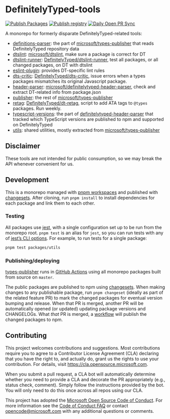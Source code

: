 # DefinitelyTyped-tools

[![Publish Packages](https://github.com/microsoft/DefinitelyTyped-tools/actions/workflows/publish-packages.yml/badge.svg)](https://github.com/microsoft/DefinitelyTyped-tools/actions/workflows/publish-packages.yml)
[![Publish registry](https://github.com/microsoft/DefinitelyTyped-tools/actions/workflows/publish-registry.yml/badge.svg)](https://github.com/microsoft/DefinitelyTyped-tools/actions/workflows/publish-registry.yml)
[![Daily Open PR Sync](https://github.com/microsoft/DefinitelyTyped-tools/actions/workflows/daily.yml/badge.svg)](https://github.com/microsoft/DefinitelyTyped-tools/actions/workflows/daily.yml)

A monorepo for formerly disparate DefinitelyTyped-related tools:

- [definitions-parser](packages/definitions-parser): the part of [microsoft/types-publisher](https://github.com/microsoft/types-publisher) that reads DefinitelyTyped repository data
- [dtslint](packages/dtslint): [microsoft/dtslint](https://github.com/microsoft/dtslint), make sure a package is correct for DT
- [dtslint-runner](packages/dtslint-runner): [DefinitelyTyped/dtslint-runner](https://github.com/DefinitelyTyped/dtslint-runner), test all packages, or all changed packages, on DT with dtslint
- [eslint-plugin](packages/eslint-plugin): provides DT-specific lint rules
- [dts-critic](packages/dts-critic): [DefinitelyTyped/dts-critic](https://github.com/DefinitelyTyped/dts-critic), issue errors when a types packages mismatches its original Javascript package.
- [header-parser](packages/header-parser): [microsoft/definitelytyped-header-parser](https://github.com/microsoft/definitelytyped-header-parser), check and extract DT-related info from package.json
- [publisher](packages/publisher): the rest of [microsoft/types-publisher](https://github.com/microsoft/types-publisher)
- [retag](packages/retag): [DefinitelyTyped/dt-retag](https://github.com/DefinitelyTyped/dt-retag), script to add ATA tags to `@types` packages. Run weekly.
- [typescript-versions](packages/typescript-versions): the part of [definitelytyped-header-parser](https://github.com/microsoft/definitelytyped-header-parser) that tracked which TypeScript versions are published to npm and supported on DefinitelyTyped
- [utils](packages/utils): shared utilities, mostly extracted from [microsoft/types-publisher](https://github.com/microsoft/types-publisher)

## Disclaimer

These tools are not intended for public consumption, so we may break the API whenever convenient for us.

## Development

This is a monorepo managed with [pnpm workspaces](https://pnpm.io/workspaces) and published with [changesets](https://github.com/changesets/changesets). After cloning, run `pnpm install` to install dependencies for each package and link them to each other.

### Testing

All packages use [jest](https://github.com/facebook/jest), with a single configuration set up to be run from the monorepo root. `pnpm test` is an alias for `jest`, so you can run tests with any of [jest’s CLI options](https://jestjs.io/docs/en/cli). For example, to run tests for a single package:

```sh
pnpm test packages/utils
```

### Publishing/deploying

[types-publisher](./packages/publisher) runs in [GitHub Actions](./.github/workflows/publish-packages.yml) using all monorepo packages built from source on `master`.

The public packages are published to npm using [changesets](https://github.com/changesets/changesets). When making changes to any publishable package, run `pnpm changeset` (ideally as part of the related feature PR) to mark the changed packages for eventual version bumping and release. When that PR is merged, another PR will be automatically opened (or updated) updating package versions and CHANGELOGs. What _that_ PR is merged, a [workflow](./.github/workflows/version-or-publish.yml) will publish the changed packages to npm.

## Contributing

This project welcomes contributions and suggestions.  Most contributions require you to agree to a Contributor License Agreement (CLA) declaring that you have the right to, and actually do, grant us the rights to use your contribution. For details, visit https://cla.opensource.microsoft.com.

When you submit a pull request, a CLA bot will automatically determine whether you need to provide a CLA and decorate the PR appropriately (e.g., status check, comment). Simply follow the instructions provided by the bot. You will only need to do this once across all repos using our CLA.

This project has adopted the [Microsoft Open Source Code of Conduct](https://opensource.microsoft.com/codeofconduct/). For more information see the [Code of Conduct FAQ](https://opensource.microsoft.com/codeofconduct/faq/) or contact [opencode@microsoft.com](mailto:opencode@microsoft.com) with any additional questions or comments.
